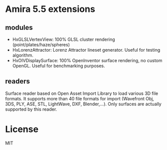 # Amira 5.5 extensions

## modules
- HxGLSLVertexView: 100% GLSL cluster rendering (point/plates/haze/spheres)
- HxLorenzAttractor: Lorenz Attractor lineset generator. Useful for testing algorithm.
- HxOIVDisplaySurface: 100% OpenInventor surface rendering, no custom OpenGL. Useful for benchmarking purposes.

## readers
Surface reader based on Open Asset Import Library to load various 3D file formats. It supports more than 40 file formats for import (Wavefront Obj, 3DS, PLY, ASE, STL, LightWave, DXF, Blender,...).
Only surfaces are actually supported by this reader.

# License
MIT
